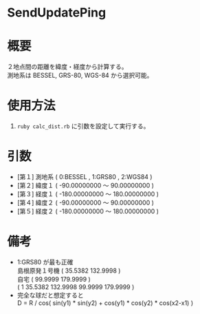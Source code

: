 SendUpdatePing
==============

# 概要
２地点間の距離を緯度・経度から計算する。  
測地系は BESSEL, GRS-80, WGS-84 から選択可能。

# 使用方法
1. `ruby calc_dist.rb` に引数を設定して実行する。

# 引数
- [第１] 測地系 ( 0:BESSEL , 1:GRS80 , 2:WGS84 )  
- [第２] 緯度１ (  -90.00000000 ～  90.00000000 )  
- [第３] 経度１ ( -180.00000000 ～ 180.00000000 )  
- [第４] 緯度２ (  -90.00000000 ～  90.00000000 )  
- [第５] 経度２ ( -180.00000000 ～ 180.00000000 )  

# 備考
- 1:GRS80 が最も正確  
  島根原発１号機 ( 35.5382 132.9998 )  
  自宅           ( 99.9999 179.9999 )  
  ( 1 35.5382 132.9998 99.9999 179.9999 )  
- 完全な球だと想定すると  
  D = R / cos( sin(y1) * sin(y2) + cos(y1) * cos(y2) * cos(x2-x1) )  

